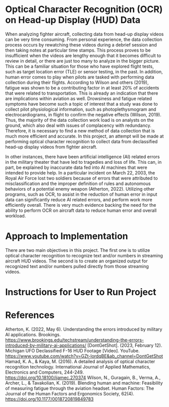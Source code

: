 # Optical Character Recognition (OCR) on Head-up Display (HUD) Data
When analyzing fighter aircraft, collecting data from head-up display videos can be very time consuming. From personal experience, the data collection process occurs by rewatching these videos during a debrief session and then taking notes at particular time stamps. This process proves to be insufficient when the videos are lengthy enough that it becomes difficult to review in detail, or there are just too many to analyze in the bigger picture. This can be a familiar situation for those who have explored flight tests, such as target location error (TLE) or sensor testing, in the past. In addition, human error comes to play when pilots are tasked with performing data collection during their flights. According to Wilson and others (2019), fatigue was shown to be a contributing factor in at least 20% of accidents that were related to transportation. This is already an indication that there are implications within aviation as well. Drowsiness and fatigue related symptoms have become such a topic of interest that a study was done to collect pilot physiological information, such as photoplethysmogram and electrocardiograms, in flight to confirm the negative effects (Wilson, 2019). Thus, the majority of the data collection work load is on analysts on the ground, which also deal with issues of complacency with redundancy. Therefore, it is necessary to find a new method of data collection that is much more efficient and accurate. In this project, an attempt will be made at performing optical character recognition to collect data from declassified head-up display videos from fighter aircraft. 

In other instances, there have been artificial intelligence (AI) related errors in the military theater that have led to tragedies and loss of life. This can, in part, be explained by inaccurate data fed into AI machines that were intended to provide help. In a particular incident on March 22, 2003, the Royal Air Force lost two soldiers because of errors that were attributed to misclassification and the improper definition of rules and autonomous behaviors of a potential enemy weapon (Atherton, 2022). Utilizing other programs, such as OCR, to assist in the reduction of human error in input data can significantly reduce AI related errors, and perform work more efficiently overall. There is very much evidence backing the need for the ability to perform OCR on aircraft data to reduce human error and overall workload.

# Approach to Implementation
There are two main objectives in this project. The first one is to utilize optical character recognition to recognize text and/or numbers in streaming aircraft HUD videos. The second is to create an organized output for recognized text and/or numbers pulled directly from those streaming videos.

# Instructions for User to Run Project

# References
Atherton, K. (2022, May 6). Understanding the errors introduced by military AI applications. Brookings. https://www.brookings.edu/techstream/understanding-the-errors-introduced-by-military-ai-applications/
[DontGetShot]. (2023, February 12). Michigan UFO Declassified F-16 HUD Footage [Video]. YouTube. https://www.youtube.com/watch?v=GZt-lordqBE&ab_channel=DontGetShot
Hamad, K. A., & Kaya, M. (2016). A detailed analysis of optical character recognition technology. International Journal of Applied Mathematics, Electronics and Computers, 244-249. https://doi.org/10.18100/ijamec.270374
Wilson, N., Guragain, B., Verma, A., Archer, L., & Tavakolian, K. (2019). Blending human and machine: Feasibility of measuring fatigue through the aviation headset. Human Factors: The Journal of the Human Factors and Ergonomics Society, 62(4). https://doi.org/10.1177/0018720819849783
